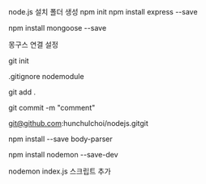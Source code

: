 node.js 설치
폴더 생성
npm init
npm install express --save

npm install mongoose --save

몽구스 연결 설정

git init

.gitignore
nodemodule

git add .

git commit -m "comment"

git@github.com:hunchulchoi/nodejs.gitgit

npm install --save body-parser

npm install nodemon --save-dev

nodemon index.js 스크립트 추가
